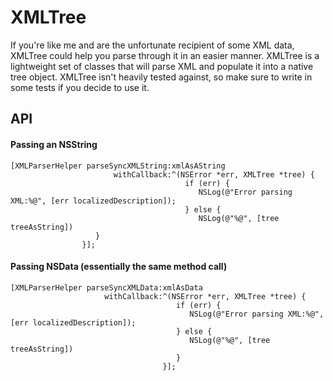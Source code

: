 # XMLTree

If you're like me and  are the unfortunate recipient of some XML data, XMLTree could help you parse through it in an easier manner. 
XMLTree is a lightweight set of classes that will parse XML and populate it into a native tree object.
XMLTree isn't heavily tested against, so make sure to write in some tests if you decide to use it.

## API

#### Passing an NSString
	
	
    [XMLParserHelper parseSyncXMLString:xmlAsAString
                           withCallback:^(NSError *err, XMLTree *tree) {
                                           if (err) {
                                              NSLog(@"Error parsing XML:%@", [err localizedDescription]);
                                           } else {
                                              NSLog(@"%@", [tree treeAsString])
					   }
					}];
					
	
#### Passing NSData (essentially the same method call)

    [XMLParserHelper parseSyncXMLData:xmlAsData
                         withCallback:^(NSError *err, XMLTree *tree) {
                                         if (err) {
                                            NSLog(@"Error parsing XML:%@", [err localizedDescription]);
                                         } else {
                                            NSLog(@"%@", [tree treeAsString])
                                         }
                                      }];
